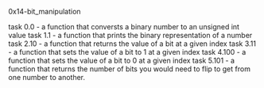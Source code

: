 0x14-bit_manipulation

task 0.0 - a function that conversts a binary number to an unsigned int value
task 1.1 - a function that prints the binary representation of a number
task 2.10 - a function that returns the value of a bit at a given index
task 3.11 - a function that sets the value of a bit to 1 at a given index
task 4.100 -  a function that sets the value of a bit to 0 at a given index
task 5.101 - a function that returns the number of bits you would need to flip to get from one number to another.
